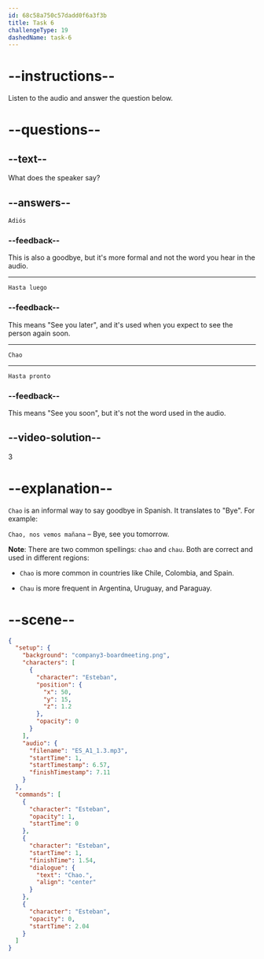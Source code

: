 ```yaml
---
id: 68c58a750c57dadd0f6a3f3b
title: Task 6
challengeType: 19
dashedName: task-6
---
```

<!-- (Audio) Esteban: Chao -->

# --instructions--

Listen to the audio and answer the question below.

# --questions--

## --text--

What does the speaker say?

## --answers--

`Adiós`

### --feedback--

This is also a goodbye, but it's more formal and not the word you hear in the audio.

---

`Hasta luego`

### --feedback--

This means "See you later", and it's used when you expect to see the person again soon.

---

`Chao`

---

`Hasta pronto`

### --feedback--

This means "See you soon", but it's not the word used in the audio.

## --video-solution--

3

# --explanation--

`Chao` is an informal way to say goodbye in Spanish. It translates to "Bye". For example:  

`Chao, nos vemos mañana` – Bye, see you tomorrow.

**Note**: There are two common spellings: `chao` and `chau`. Both are correct and used in different regions:

- `Chao` is more common in countries like Chile, Colombia, and Spain.

- `Chau` is more frequent in Argentina, Uruguay, and Paraguay.

# --scene--

```json
{
  "setup": {
    "background": "company3-boardmeeting.png",
    "characters": [
      {
        "character": "Esteban",
        "position": {
          "x": 50,
          "y": 15,
          "z": 1.2
        },
        "opacity": 0
      }
    ],
    "audio": {
      "filename": "ES_A1_1.3.mp3",
      "startTime": 1,
      "startTimestamp": 6.57,
      "finishTimestamp": 7.11
    }
  },
  "commands": [
    {
      "character": "Esteban",
      "opacity": 1,
      "startTime": 0
    },
    {
      "character": "Esteban",
      "startTime": 1,
      "finishTime": 1.54,
      "dialogue": {
        "text": "Chao.",
        "align": "center"
      }
    },
    {
      "character": "Esteban",
      "opacity": 0,
      "startTime": 2.04
    }
  ]
}
```
